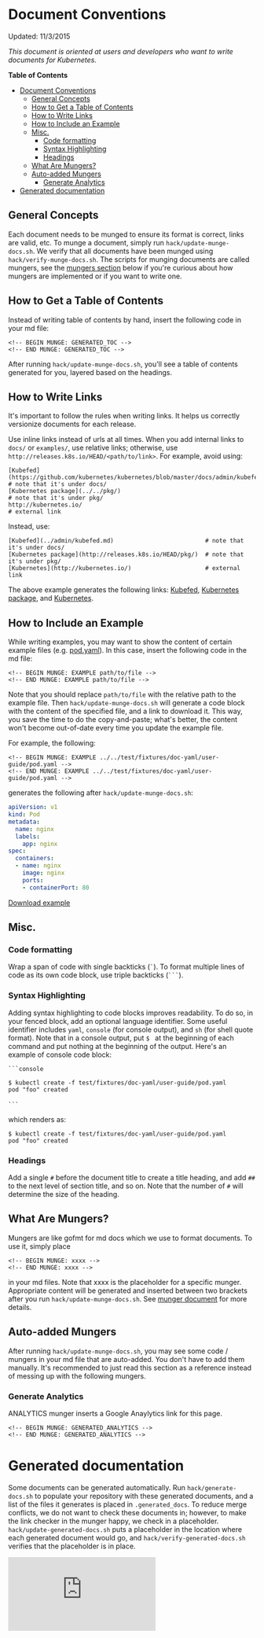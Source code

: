 # Document Conventions

Updated: 11/3/2015

*This document is oriented at users and developers who want to write documents
for Kubernetes.*

**Table of Contents**
<!-- BEGIN MUNGE: GENERATED_TOC -->

- [Document Conventions](#document-conventions)
  - [General Concepts](#general-concepts)
  - [How to Get a Table of Contents](#how-to-get-a-table-of-contents)
  - [How to Write Links](#how-to-write-links)
  - [How to Include an Example](#how-to-include-an-example)
  - [Misc.](#misc)
    - [Code formatting](#code-formatting)
    - [Syntax Highlighting](#syntax-highlighting)
    - [Headings](#headings)
  - [What Are Mungers?](#what-are-mungers)
  - [Auto-added Mungers](#auto-added-mungers)
    - [Generate Analytics](#generate-analytics)
- [Generated documentation](#generated-documentation)

<!-- END MUNGE: GENERATED_TOC -->

## General Concepts

Each document needs to be munged to ensure its format is correct, links are
valid, etc. To munge a document, simply run `hack/update-munge-docs.sh`. We
verify that all documents have been munged using `hack/verify-munge-docs.sh`.
The scripts for munging documents are called mungers, see the
[mungers section](#what-are-mungers) below if you're curious about how mungers
are implemented or if you want to write one.

## How to Get a Table of Contents

Instead of writing table of contents by hand, insert the following code in your
md file:

```
<!-- BEGIN MUNGE: GENERATED_TOC -->
<!-- END MUNGE: GENERATED_TOC -->
```

After running `hack/update-munge-docs.sh`, you'll see a table of contents
generated for you, layered based on the headings.

## How to Write Links

It's important to follow the rules when writing links. It helps us correctly
versionize documents for each release.

Use inline links instead of urls at all times. When you add internal links to
`docs/` or `examples/`, use relative links; otherwise, use
`http://releases.k8s.io/HEAD/<path/to/link>`. For example, avoid using:

```
[Kubefed](https://github.com/kubernetes/kubernetes/blob/master/docs/admin/kubefed.md)           # note that it's under docs/
[Kubernetes package](../../pkg/)                                                                # note that it's under pkg/
http://kubernetes.io/                                                                           # external link
```

Instead, use:

```
[Kubefed](../admin/kubefed.md)                          # note that it's under docs/
[Kubernetes package](http://releases.k8s.io/HEAD/pkg/)  # note that it's under pkg/
[Kubernetes](http://kubernetes.io/)                     # external link
```

The above example generates the following links:
[Kubefed](../admin/kubefed.md),
[Kubernetes package](http://releases.k8s.io/HEAD/pkg/), and
[Kubernetes](http://kubernetes.io/).

## How to Include an Example

While writing examples, you may want to show the content of certain example
files (e.g. [pod.yaml](../../test/fixtures/doc-yaml/user-guide/pod.yaml)). In this case, insert the
following code in the md file:

```
<!-- BEGIN MUNGE: EXAMPLE path/to/file -->
<!-- END MUNGE: EXAMPLE path/to/file -->
```

Note that you should replace `path/to/file` with the relative path to the
example file. Then `hack/update-munge-docs.sh` will generate a code block with
the content of the specified file, and a link to download it. This way, you save
the time to do the copy-and-paste; what's better, the content won't become
out-of-date every time you update the example file.

For example, the following:

```
<!-- BEGIN MUNGE: EXAMPLE ../../test/fixtures/doc-yaml/user-guide/pod.yaml -->
<!-- END MUNGE: EXAMPLE ../../test/fixtures/doc-yaml/user-guide/pod.yaml -->
```

generates the following after `hack/update-munge-docs.sh`:

<!-- BEGIN MUNGE: EXAMPLE ../../test/fixtures/doc-yaml/user-guide/pod.yaml -->

```yaml
apiVersion: v1
kind: Pod
metadata:
  name: nginx
  labels:
    app: nginx
spec:
  containers:
  - name: nginx
    image: nginx
    ports:
    - containerPort: 80
```

[Download example](../../test/fixtures/doc-yaml/user-guide/pod.yaml?raw=true)
<!-- END MUNGE: EXAMPLE ../../test/fixtures/doc-yaml/user-guide/pod.yaml -->

## Misc.

### Code formatting

Wrap a span of code with single backticks (`` ` ``). To format multiple lines of
code as its own code block, use triple backticks (```` ``` ````).

### Syntax Highlighting

Adding syntax highlighting to code blocks improves readability. To do so, in
your fenced block, add an optional language identifier. Some useful identifier
includes `yaml`, `console` (for console output), and `sh` (for shell quote
format). Note that in a console output, put `$ ` at the beginning of each
command and put nothing at the beginning of the output. Here's an example of
console code block:

```
```console

$ kubectl create -f test/fixtures/doc-yaml/user-guide/pod.yaml
pod "foo" created

```　
```

which renders as:

```console
$ kubectl create -f test/fixtures/doc-yaml/user-guide/pod.yaml
pod "foo" created
```

### Headings

Add a single `#` before the document title to create a title heading, and add
`##` to the next level of section title, and so on. Note that the number of `#`
will determine the size of the heading.

## What Are Mungers?

Mungers are like gofmt for md docs which we use to format documents. To use it,
simply place

```
<!-- BEGIN MUNGE: xxxx -->
<!-- END MUNGE: xxxx -->
```

in your md files. Note that xxxx is the placeholder for a specific munger.
Appropriate content will be generated and inserted between two brackets after
you run `hack/update-munge-docs.sh`. See
[munger document](http://releases.k8s.io/HEAD/cmd/mungedocs/) for more details.

## Auto-added Mungers

After running `hack/update-munge-docs.sh`, you may see some code / mungers in
your md file that are auto-added. You don't have to add them manually. It's
recommended to just read this section as a reference instead of messing up with
the following mungers.

### Generate Analytics

ANALYTICS munger inserts a Google Anaylytics link for this page.

```
<!-- BEGIN MUNGE: GENERATED_ANALYTICS -->
<!-- END MUNGE: GENERATED_ANALYTICS -->
```

# Generated documentation

Some documents can be generated automatically. Run `hack/generate-docs.sh` to
populate your repository with these generated documents, and a list of the files
it generates is placed in `.generated_docs`. To reduce merge conflicts, we do
not want to check these documents in; however, to make the link checker in the
munger happy, we check in a placeholder. `hack/update-generated-docs.sh` puts a
placeholder in the location where each generated document would go, and
`hack/verify-generated-docs.sh` verifies that the placeholder is in place.


<!-- BEGIN MUNGE: GENERATED_ANALYTICS -->
[![Analytics](https://kubernetes-site.appspot.com/UA-36037335-10/GitHub/docs/devel/how-to-doc.md?pixel)]()
<!-- END MUNGE: GENERATED_ANALYTICS -->
